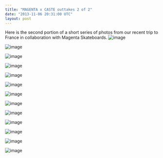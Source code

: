 ```yaml
---
title: "MAGENTA x CASTE outtakes 2 of 2"
date: "2013-11-06 20:31:00 UTC"
layout: post
---
```


<p>Here is the second portion of a short series of photos from our recent trip to France in collaboration with Magenta Skateboards. <img alt="image" src="https://media.tumblr.com/dee9fcd7e48e6daf73bd4cd5fd7a447c/tumblr_inline_mvuzlutv6h1rf4blg.jpg"/></p>
<p><img alt="image" src="https://media.tumblr.com/42220f270ddd65b658dc7ad83afccefb/tumblr_inline_mvuzm3Ay0F1rf4blg.jpg"/></p>
<p><img alt="image" src="https://media.tumblr.com/b57a68ad7f58df62ac925382ab669a6d/tumblr_inline_mvuzmcPbCT1rf4blg.jpg"/></p>
<p><img alt="image" src="https://media.tumblr.com/fd802e3a1ff80e0c83f9683f66879f90/tumblr_inline_mvuzmkJGTH1rf4blg.jpg"/></p>
<p><img alt="image" src="https://media.tumblr.com/bff09a6c6a4505a195acbf89dcfa678a/tumblr_inline_mvuzn0mSZ41rf4blg.jpg"/></p>
<p><img alt="image" src="https://media.tumblr.com/56c0eb881a28ae4e23698e50078c91f4/tumblr_inline_mvuzn75w8A1rf4blg.jpg"/></p>
<p><img alt="image" src="https://media.tumblr.com/87bbc0f00da13839591cb4fda98ac316/tumblr_inline_mvuznbHZ8H1rf4blg.jpg"/></p>
<p><img alt="image" src="https://media.tumblr.com/b5134c9501ff03caca0befb19f5beae7/tumblr_inline_mvuzniUzbA1rf4blg.jpg"/></p>
<p><img alt="image" src="https://media.tumblr.com/c6e08383df96718989952cac3a140ee7/tumblr_inline_mvuznkL5fI1rf4blg.jpg"/></p>
<p><img alt="image" src="https://media.tumblr.com/0a8ca46ace42030b74bf50f889d8cfb9/tumblr_inline_mvuznpSDcE1rf4blg.jpg"/></p>
<p><img alt="image" src="https://media.tumblr.com/c84361de85174beafb124860b34ca27f/tumblr_inline_mvuznuarFK1rf4blg.jpg"/></p>
<p><img alt="image" src="https://media.tumblr.com/24bd2e077e34a3cd31a3faf62ef73bd0/tumblr_inline_mvuznymvjh1rf4blg.jpg"/></p>
<p><img alt="image" src="https://media.tumblr.com/885dcffeed5f63f264015394ce6bb572/tumblr_inline_mvuzo2c6dV1rf4blg.jpg"/></p>
